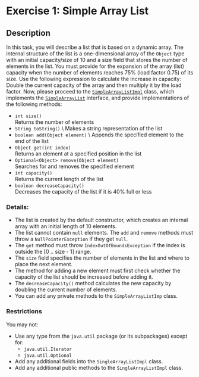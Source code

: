 # Exercise 1: Simple Array List

## Description

In this task, you will describe a list that is based on a dynamic array. 
The internal structure of the list is a one-dimensional array of the `Object` 
type with an initial capacity/size of 10 and a size field that stores the number 
of elements in the list. You must provide for the expansion of the array (list) 
capacity when the number of elements reaches 75% (load factor 0.75) of its size. 
Use the following expression to calculate the increase in capacity: 
Double the current capacity of the array and then multiply it by the load factor.
Now, please proceed to the 
[`SimpleArrayListImpl`](src/main/java/com/epam/rd/autocode/collection/array/SimpleArrayListImpl.java) 
class, which implements the 
[`SimpleArrayList`](src/main/java/com/epam/rd/autocode/collection/array/SimpleArrayList.java) 
interface, and provide implementations of the following methods:
* `int size()` \
  Returns the number of elements
* `String toString()` \ 
  Makes a string representation of the list
* `boolean add(Object element)` \ 
  Appends the specified element to the end of the list
* `Object get(int index)` \
  Returns an element at a specified position in the list
* `Optional<Object> remove(Object element)` \
  Searches for and removes the specified element
* `int capacity()` \
  Returns the current length of the list
* `boolean decreaseCapacity()` \
  Decreases the capacity of the list if it is 40% full or less

### Details:
* The list is created by the default constructor, which creates an internal 
  array with an initial length of 10 elements.
* The list cannot contain `null` elements. The `add` and `remove` methods must 
  throw a `NullPointerException` if they get `null`.
* The `get` method must throw `IndexOutOfBoundsException` if the index is 
  outside the [0 .. size - 1] range.
* The `size` field specifies the number of elements in the list and where 
  to place the next element.
* The method for adding a new element must first check whether the capacity 
  of the list should be increased before adding it.
* The `decreaseCapacity()` method calculates the new capacity by doubling 
  the current number of elements.
* You can add any private methods to the `SimpleArrayListImp` class.

### Restrictions
You may not: 
* Use any type from the `java.util` package (or its subpackages) except for: 
  * `java.util.Iterator`
  * `java.util.Optional`
* Add any additional fields into the `SingleArrayListImpl` class.
* Add any additional public methods to the `SingleArrayListImpl` class.
